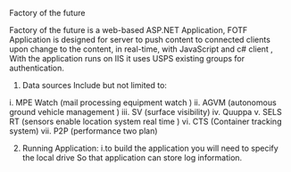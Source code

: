 Factory of the future

Factory of the future is a web-based ASP.NET Application, FOTF Application is designed for server to push content to connected clients upon change to the content, in real-time, with JavaScript and c# client , With the application runs on IIS it uses USPS existing groups for authentication.

1. Data sources Include but not limited to:

  i. MPE Watch (mail processing equipment watch )
  ii. AGVM (autonomous ground vehicle management )
  iii. SV (surface visibility)
  iv. Quuppa
  v. SELS RT (sensors enable location system real time )
  vi. CTS (Container tracking system)
  vii. P2P (performance two plan)

2. Running Application:
  i.to build the application you will need to specify the local drive So that application can store log information.
